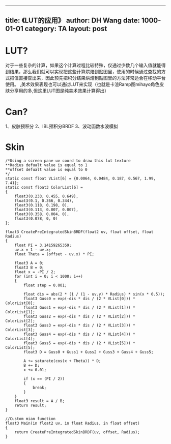 
---
title: 《LUT的应用》
author: DH Wang
date: 1000-01-01
category: TA
layout: post
---


# LUT?

对于一些复杂的计算，如果这个计算过程比较特殊，仅通过少数几个输入值就能得到结果，那么我们就可以实现把这些计算烘焙到贴图里，使用的时候通过查找的方式把值直接查出来，因此预先把积分结果烘焙到贴图里的方法非常适合在移动平台使用。
,美术效果表现也可以通过LUT来实现（也就是卡渲Ramp图mihayo角色皮肤分享用的多,但这里LUT图是纯美术效果计算得出）

# Can?
1、皮肤预积分
2、IBL预积分BRDF
3、波动函数水波模拟



# Skin
```
/*Using a screen pane uv coord to draw this lut texture
**Radius defualt value is equal to 1
**offset defualt value is equal to 0
*/
static const float VList[6] = {0.0064, 0.0484, 0.187, 0.567, 1.99, 7.41};
static const float3 ColorList[6] =
{
    float3(0.233, 0.455, 0.649),
    float3(0.1, 0.366, 0.344),
    float3(0.118, 0.198, 0),
    float3(0.113, 0.007, 0.007),
    float3(0.358, 0.004, 0),
    float3(0.078, 0, 0)
};

float3 CreatePreIntegratedSkinBRDF(float2 uv, float offset, float Radius)
{
    float PI = 3.14159265359;
    uv.x = 1 - uv.x;
    float Theta = (offset - uv.x) * PI;

    float3 A = 0;
    float3 B = 0;
    float x = -PI / 2;
    for (int i = 0; i < 1000; i++)
    {
        float step = 0.001;
  
        float dis = abs(2 * (1 / (1 - uv.y) * Radius) * sin(x * 0.5));
        float3 Guss0 = exp(-dis * dis / (2 * VList[0])) * ColorList[0];
        float3 Guss1 = exp(-dis * dis / (2 * VList[1])) * ColorList[1];
        float3 Guss2 = exp(-dis * dis / (2 * VList[2])) * ColorList[2];
        float3 Guss3 = exp(-dis * dis / (2 * VList[3])) * ColorList[3];
        float3 Guss4 = exp(-dis * dis / (2 * VList[4])) * ColorList[4];
        float3 Guss5 = exp(-dis * dis / (2 * VList[5])) * ColorList[5];
        float3 D = Guss0 + Guss1 + Guss2 + Guss3 + Guss4 + Guss5;

        A += saturate(cos(x + Theta)) * D;
        B += D;
        x += 0.01;

        if (x == (PI / 2))
        {
            break;
        }
    }
    float3 result = A / B;
    return result;
}

//Custom mian function
float3 Main(in float2 uv, in float Radius, in float offset)
{
    return CreatePreIntegratedSkinBRDF(uv, offset, Radius);
}
```


# 
